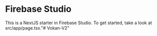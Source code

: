 # Firebase Studio

This is a NextJS starter in Firebase Studio.
To get started, take a look at src/app/page.tsx."# Vokan-V2" 
